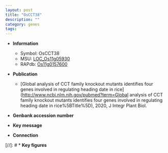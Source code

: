 ```yaml
---
layout: post
title: "OsCCT38"
description: ""
category: genes
tags: 
---
```


* **Information**  
    + Symbol: OsCCT38  
    + MSU: [LOC_Os11g05930](http://rice.plantbiology.msu.edu/cgi-bin/ORF_infopage.cgi?orf=LOC_Os11g05930)  
    + RAPdb: [Os11g0157600](http://rapdb.dna.affrc.go.jp/viewer/gbrowse_details/irgsp1?name=Os11g0157600)  

* **Publication**  
    + [Global analysis of CCT family knockout mutants identifies four genes involved in regulating heading date in rice](http://www.ncbi.nlm.nih.gov/pubmed?term=Global analysis of CCT family knockout mutants identifies four genes involved in regulating heading date in rice%5BTitle%5D), 2020, J Integr Plant Biol.

* **Genbank accession number**  

* **Key message**  

* **Connection**  

[//]: # * **Key figures**  


